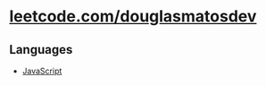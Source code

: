 # [leetcode.com/douglasmatosdev](https://leetcode.com/douglasmatosdev/)

## Languages

- [JavaScript](./javascript/README.md)
